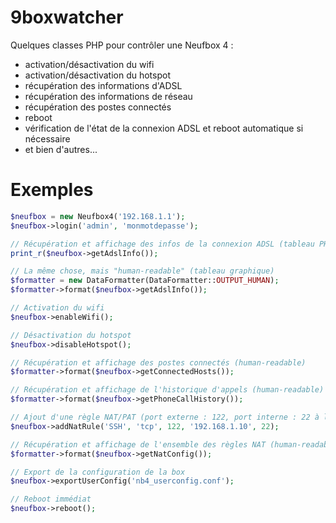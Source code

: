 9boxwatcher
===========

Quelques classes PHP pour contrôler une Neufbox 4 :
- activation/désactivation du wifi
- activation/désactivation du hotspot
- récupération des informations d'ADSL
- récupération des informations de réseau
- récupération des postes connectés
- reboot
- vérification de l'état de la connexion ADSL et reboot automatique si nécessaire
- et bien d'autres...

Exemples
========

```php
$neufbox = new Neufbox4('192.168.1.1');
$neufbox->login('admin', 'monmotdepasse');

// Récupération et affichage des infos de la connexion ADSL (tableau PHP)
print_r($neufbox->getAdslInfo());

// La même chose, mais "human-readable" (tableau graphique)
$formatter = new DataFormatter(DataFormatter::OUTPUT_HUMAN);
$formatter->format($neufbox->getAdslInfo());

// Activation du wifi
$neufbox->enableWifi();

// Désactivation du hotspot
$neufbox->disableHotspot();

// Récupération et affichage des postes connectés (human-readable)
$formatter->format($neufbox->getConnectedHosts());

// Récupération et affichage de l'historique d'appels (human-readable)
$formatter->format($neufbox->getPhoneCallHistory());

// Ajout d'une règle NAT/PAT (port externe : 122, port interne : 22 à l'adresse 192.168.1.10)
$neufbox->addNatRule('SSH', 'tcp', 122, '192.168.1.10', 22);

// Récupération et affichage de l'ensemble des règles NAT (human-readable)
$formatter->format($neufbox->getNatConfig());

// Export de la configuration de la box
$neufbox->exportUserConfig('nb4_userconfig.conf');

// Reboot immédiat
$neufbox->reboot();

```
